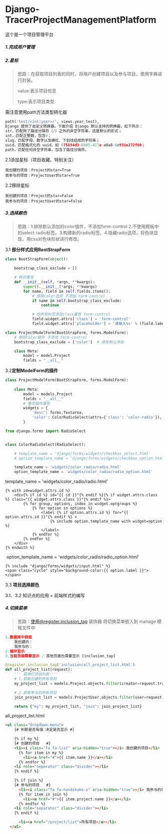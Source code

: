 # Django-TracerProjectManagementPlatform

这个是一个项目管理平台

##### 1.完成用户管理

##### 2.星标

> 思路：在获取项目列表的同时，将用户创建项目以及参与项目，使用字典进行封装。
>
> value:表示项目信息
>
> type:表示项目类型

需注意使用path方法类型转化器

```python
path('test/<int:year>/', views.year_test),
Django 提供了自定义转换器。下面介绍 Django 默认支持的转换器，如下所示：
str，匹配除了路径分隔符（/）之外的非空字符串，这是默认的形式；
int，匹配正整数，包含0；
slug，匹配字母、数字以及横杠、下划线组成的字符串；
uuid，匹配格式化的 uuid，如 075194d3-6885-417e-a8a8-6c931e272f00；
path，匹配任何非空字符串，包含了路径分隔符。
```

2.1添加星标（项目收藏、特别关注）

```
我创建的项目：Project的star=True
我参与的项目：ProjectUser的star=True
```

2.2移除星标

```
我创建的项目：Project的star=False
我参与的项目：ProjectUser的star=False
```



##### 3.选择颜色

> 思路：1.排除默认添加的color插件，不添加form-control  2.不使用模板中的select radio标签。3.构建新的radio标签。4.隐藏radio选项，将色块显现，用css对色块形状进行修改。

3.1 **部分样式应用BootStrapForm**

```python
class BootStrapForm(object):

    bootstrap_class_exclude = []

    # 样式重写
    def __init__(self, *args, **kwargs):
        super().__init__(*args, **kwargs)
        for name, field in self.fields.items():
            # 排除color选项 不添加 form-control
            if name in self.bootstrap_class_exclude:
                continue

            # 给所有标签添加class属性 form-control
            field.widget.attrs['class'] = 'form-control'
            field.widget.attrs['placeholder'] = '请输入%s' % (field.label,)

```

```python
class ProjectModelForm(BootStrapForm, forms.ModelForm):
    # 排除color插件 不添加 form-control  
    bootstrap_class_exclude = ['color']  # 排除默认添加

    class Meta:
		model = model.Project
        fields = "__all__"
```



3.2**定制ModelForm的插件**

```python
class ProjectModelForm(BootStrapForm, forms.ModelForm):
    
    class Meta:
        model = models.Project
        fields = "__all__"
        # 重写插件属性
        widgets = {
            'desc': forms.Textarea,
            'color': ColorRadioSelect(attrs={'class': 'color-radio'}),
        }
```

```python
from django.forms import RadioSelect


class ColorRadioSelect(RadioSelect):

    # template_name = 'django/forms/widgets/checkbox_select.html'
    # option_template_name = 'django/forms/widgets/checkbox_option.html'

    template_name = 'widgets/color_radio/radio.html'
    option_template_name = 'widgets/color_radio/radio_option.html'
```

template_name = 'widgets/color_radio/radio.html'

```django
{% with id=widget.attrs.id %}
    <div{% if id %} id="{{ id }}"{% endif %}{% if widget.attrs.class %} class="{{ widget.attrs.class }}"{% endif %}>
        {% for group, options, index in widget.optgroups %}
            {% for option in options %}
                <label {% if option.attrs.id %} for="{{ option.attrs.id }}"{% endif %} >
                    {% include option.template_name with widget=option %}
                </label>
            {% endfor %}
        {% endfor %}
    </div>
{% endwith %}

```

​    option_template_name = 'widgets/color_radio/radio_option.html'

```django
{% include "django/forms/widgets/input.html" %}
<span class="cycle" style="background-color:{{ option.label }}"></span>
```



3.3 **项目选择颜色**

3.1、3.2 知识点的应用 + 前端样式的编写



##### 4.切换菜单

> 思路：使用@register.inclusion_tag 装饰器 将切换菜单嵌入到 manage 模板文件中

```python
1.数据库中获取
	我创建的：
    我参与的：
2.循环显示
3.当前页面需要显示 / 其他页面也需要显示 [inclusion_tap]
```

```python
@register.inclusion_tag('inclusion/all_project_list.html')
def all_project_list(request):
    ''' 菜单栏项目列表 '''
    # 1.获取创建的所有项目
    my_project_list = models.Project.objects.filter(creator=request.tracer.user)

    # 2.获取参与的所有项目
    join_project_list = models.ProjectUser.objects.filter(user=request.tracer.user)

    return {"my": my_project_list, "join": join_project_list}
```



all_project_list.html

```html
<ul class="dropdown-menu">
    {# 判断是否有值 决定是否显示 #}

    {% if my %}
    {# 创建的项目   #}
    <li><i class="fa fa-list" aria-hidden="true"></i> 我创建的项目</li>
      {% for item in my %}
        <li><a href="#">{{ item.name }}</a></li>
      {% endfor %}
    <li role="separator" class="divider"></li>
    {% endif %}

    {% if join %}
    {# 参与的项目   #}
      <li><i class="fa fa-handshake-o" aria-hidden="true"></i> 我参与的项目</li>
      {% for item in join %}
        <li><a href="#">{{ item.project.name }}</a></li>
      {% endfor %}
    <li role="separator" class="divider"></li>
    {% endif %}

      <li><a href="/project/list">所有项目</a></li>
  </ul>
```

